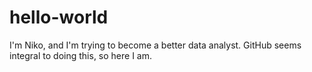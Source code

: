 # hello-world
I'm Niko, and I'm trying to become a better data analyst. GitHub seems integral to doing this, so here I am.
